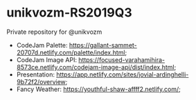 # unikvozm-RS2019Q3
Private repository for @unikvozm

- CodeJam Palette: https://gallant-sammet-20707d.netlify.com/palette/index.html;
- CodeJam Image API: https://focused-varahamihira-8573ce.netlify.com/codejam-image-api/dist/index.html;
- Presentation: https://app.netlify.com/sites/jovial-ardinghelli-9b72f2/overview;
- Fancy Weather: https://youthful-shaw-affff2.netlify.com/;
